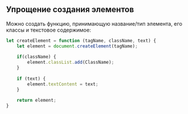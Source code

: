 ## Упрощение создания элементов
Можно создать функцию, принимающую название/тип элемента, его классы и текстовое содержимое:

```js
let createElement = function (tagName, className, text) {
	let element = document.createElement(tagName);
	
	if(className) {
		element.classList.add(ClassName);
	}
	
	if (text) {
		element.textContent = text;
	}
	
	return element;
}
```

